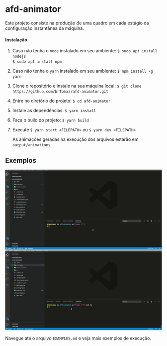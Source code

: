 # afd-animator
Este projeto consiste na produção de uma quadro em cada estágio da configuração instantânea da máquina.

#### Instalação

1. Caso não tenha o `node` instalado em seu ambiente:
   `$ sudo apt install nodejs` <br />
   `$ sudo apt install npm`

2. Caso não tenha o `yarn` instalado em seu ambiente:
   `$ npm install -g yarn`

3. Clone o repositório e instale na sua máquina local:
   `$ git clone https://github.com/brTomaz/afd-animator.git`

4. Entre no diretório do projeto:
   `$ cd afd-animator`

5. Instale as dependências:
   `$ yarn install`

6. Faça o build do projeto:
   `$ yarn build`

7. Execute
   `$ yarn start <FILEPATH>` ou `$ yarn dev <FILEPATH>`

   As animações geradas na execução dos arquivos estarão em `output/animations`

## Exemplos
![afn-dois-iniciais](examples/animations/afn-dois-iniciais.gif)
![afd-doc](examples/animations/afd-doc.gif)

Navegue até o arquivo `EXAMPLES.md` e veja mais exemplos de execução.